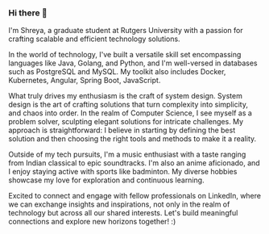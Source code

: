 ### Hi there 👋
I'm Shreya, a graduate student at Rutgers University with a passion for crafting scalable and efficient technology solutions.

In the world of technology, I've built a versatile skill set encompassing languages like Java, Golang, and Python, and I'm well-versed in databases such as PostgreSQL and MySQL. My toolkit also includes Docker, Kubernetes, Angular, Spring Boot, JavaScript.

What truly drives my enthusiasm is the craft of system design. System design is the art of crafting solutions that turn complexity into simplicity, and chaos into order. In the realm of Computer Science, I see myself as a problem solver, sculpting elegant solutions for intricate challenges. My approach is straightforward: I believe in starting by defining the best solution and then choosing the right tools and methods to make it a reality.

Outside of my tech pursuits, I'm a music enthusiast with a taste ranging from Indian classical to epic soundtracks. I'm also an anime aficionado, and I enjoy staying active with sports like badminton. My diverse hobbies showcase my love for exploration and continuous learning.

Excited to connect and engage with fellow professionals on LinkedIn, where we can exchange insights and inspirations, not only in the realm of technology but across all our shared interests. Let's build meaningful connections and explore new horizons together! :)

<!--
**314shreya/314shreya** is a ✨ _special_ ✨ repository because its `README.md` (this file) appears on your GitHub profile.

Here are some ideas to get you started:

- 🔭 I’m currently working on ...
- 🌱 I’m currently learning ...
- 👯 I’m looking to collaborate on ...
- 🤔 I’m looking for help with ...
- 💬 Ask me about ...
- 📫 How to reach me: ...
- 😄 Pronouns: ...
- ⚡ Fun fact: ...
-->
